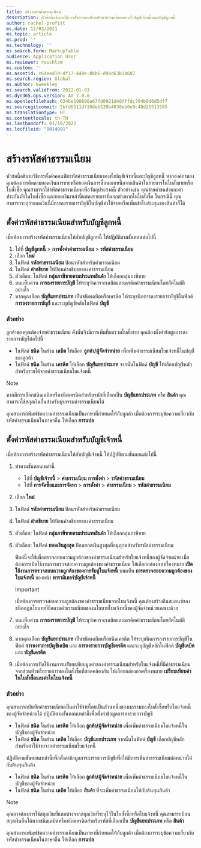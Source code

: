 ```yaml
---
title: สร้างรหัสค่าธรรมเนียม
description: หัวข้อนี้อธิบายวิธีการตั้งค่าคอนฟิกรหัสค่าธรรมเนียมของทั้งบัญชีเจ้าหนี้และบัญชีลูกหนี้
author: rachel-profitt
ms.date: 12/03/2021
ms.topic: article
ms.prod: ''
ms.technology: ''
ms.search.form: MarkupTable
audience: Application User
ms.reviewer: roschlom
ms.custom: ''
ms.assetid: c64eed1d-df17-448e-8bb6-d94d63b14607
ms.search.region: Global
ms.author: kweekley
ms.search.validFrom: 2022-01-03
ms.dyn365.ops.version: AX 7.0.0
ms.openlocfilehash: 034be190890a67fd0921d40fffdc704b9d6d5df7
ms.sourcegitcommit: 5bfd6511d710deb539b4030eb0e9c48d25513595
ms.translationtype: HT
ms.contentlocale: th-TH
ms.lasthandoff: 01/19/2022
ms.locfileid: "8014091"
---
```

# <a name="create-charges-codes"></a>สร้างรหัสค่าธรรมเนียม

หัวข้อนี้อธิบายวิธีการตั้งค่าคอนฟิกรหัสค่าธรรมเนียมของทั้งบัญชีเจ้าหนี้และบัญชีลูกหนี้ หากองค์กรของคุณต้องการติดตามยอดเงินการขายหรือยอดเงินการซื้อนอกเหนือจากสินค้าในรายการในใบสั่งขายหรือใบสั่งซื้อ คุณสามารถใช้รหัสค่าธรรมเนียมเพื่อวัตถุประสงค์นี้ ตัวอย่างเช่น คุณจ่ายค่าขนส่งและค่าประกันภัยในใบสั่งซื้อ และยอดเงินเหล่านี้แสดงรายการที่แยกต่างหากในใบสั่งซื้อ ในกรณีนี้ คุณสามารถระบุว่ายอดเงินนี้มีการลงรายการบัญชีในบัญชีค่าใช้จ่ายหรือเพิ่มเข้าในต้นทุนของสินค้าก็ได้

## <a name="set-up-charges-codes-for-accounts-receivable"></a>ตั้งค่ารหัสค่าธรรมเนียมสำหรับบัญชีลูกหนี้

เมื่อต้องการสร้างรหัสค่าธรรมเนียมให้กับบัญชีลูกหนี้ ให้ปฏิบัติตามขั้นตอนต่อไปนี้

1. ไปที่ **บัญชีลูกหนี้** &gt; **การตั้งค่าค่าธรรมเนียม** &gt; **รหัสค่าธรรมเนียม**
2. เลือก **ใหม่**
3. ในฟิลด์ **รหัสค่าธรรมเนียม** ป้อนรหัสสำหรับค่าธรรมเนียม
3. ในฟิลด์ **คำอธิบาย** ให้ป้อนคำอธิบายของค่าธรรมเนียม
4. ตัวเลือก: ในฟิลด์ **กลุ่มภาษีขายตามประเภทสินค้า** ให้เลือกกลุ่มภาษีขาย
5. บนแท็บด่วน **การลงรายการบัญชี** ให้ระบุว่าควรจะเดบิตและเครดิตค่าธรรมเนียมโดยอัตโนมัติอย่างไร
6. หากคุณเลือก **บัญชีแยกประเภท** เป็นชนิดเดบิตหรือเครดิต ให้ระบุชนิดการลงรายการบัญชีในฟิลด์ **การลงรายการบัญชี** และระบุบัญชีหลักในฟิลด์ **บัญชี**

### <a name="example"></a>ตัวอย่าง

ลูกค้าของคุณต้องจ่ายค่าธรรมเนียม ดังนั้นจึงมีการเพิ่มที่ผลรวมใบสั่งขาย คุณต้องตั้งค่าข้อมูลการลงรายการบัญชีต่อไปนี้

- ในฟิลด์ **ชนิด** ในส่วน **เดบิต** ให้เลือก **ลูกค้า/ผู้จัดจำหน่าย** เพื่อเพิ่มค่าธรรมเนียมใบแจ้งหนี้ในบัญชีของลูกค้า
- ในฟิลด์ **ชนิด** ในส่วน **เครดิต** ให้เลือก **บัญชีแยกประเภท** จากนั้นในฟิลด์ **บัญชี** ให้เลือกบัญชีหลักสำหรับรายได้จากค่าธรรมเนียมใบแจ้งหนี้

> [!NOTE]
> หากมีการเลือกชนิดเดบิตหรือชนิดเครดิตสำหรับรหัสที่เลือกเป็น **บัญชีแยกประเภท** หรือ **สินค้า** คุณสามารถใช้สกุลเงินอื่นสำหรับธุรกรรมค่าธรรมเนียมได้

คุณสามารถพิมพ์ข้อความค่าธรรมเนียมเป็นภาษาที่กำหนดให้กับลูกค้า เมื่อต้องการระบุข้อความเกี่ยวกับรหัสค่าธรรมเนียมในภาษาอื่น ให้เลือก **การแปล**

## <a name="set-up-charges-codes-for-accounts-payable"></a>ตั้งค่ารหัสค่าธรรมเนียมสำหรับบัญชีเจ้าหนี้

เมื่อต้องการสร้างรหัสค่าธรรมเนียมให้กับบัญชีเจ้าหนี้ ให้ปฏิบัติตามขั้นตอนต่อไปนี้

1. ทำตามขั้นตอนเหล่านี้

    - ไปที่ **บัญชีเจ้าหนี้** &gt; **ค่าธรรมเนียม** **การตั้งค่า** &gt; **รหัสค่าธรรมเนียม**
    - ไปที่ **การจัดซื้อและการจัดหา** &gt; **การตั้งค่า** &gt; **ค่าธรรมเนียม** &gt; **รหัสค่าธรรมเนียม**

2. เลือก **ใหม่**
3. ในฟิลด์ **รหัสค่าธรรมเนียม** ป้อนรหัสสำหรับค่าธรรมเนียม
3. ในฟิลด์ **คำอธิบาย** ให้ป้อนคำอธิบายของค่าธรรมเนียม
4. ตัวเลือก: ในฟิลด์ **กลุ่มภาษีขายตามประเภทสินค้า** ให้เลือกกลุ่มภาษีขาย
5. ตัวเลือก: ในฟิลด์ **ยอดเงินสูงสุด** ป้อนยอดเงินสูงสุดที่อนุญาตสำหรับรหัสค่าธรรมเนียม

    ฟิลด์นี้จะใช้เพื่อตรวจสอบความถูกต้องของค่าธรรมเนียมสำหรับใบแจ้งหนี้ของผู้จัดจำหน่าย เมื่อต้องการเปิดใช้งานการตรวจสอบความถูกต้องของค่าธรรมเนียม ให้เลือกกล่องกาเครื่องหมาย **เปิดใช้งานการตรวจสอบความถูกต้องของการจับคู่ใบแจ้งหนี้** บนแท็บ **การตรวจสอบความถูกต้องของใบแจ้งหนี้** ของหน้า **พารามิเตอร์บัญชีเจ้าหนี้**

    > [!IMPORTANT]
    > เมื่อต้องการตรวจสอบความถูกต้องของค่าธรรมเนียมจากใบแจ้งหนี้ คุณต้องสร้างอินสแตนซ์ของชนิดกฎนโยบายที่ยึดตามค่าธรรมเนียมของนโยบายใบแจ้งหนี้ของผู้จัดจำหน่ายเฉพาะด้วย

6. บนแท็บด่วน **การลงรายการบัญชี** ให้ระบุว่าควรจะเดบิตและเครดิตค่าธรรมเนียมโดยอัตโนมัติอย่างไร
7. หากคุณเลือก **บัญชีแยกประเภท** เป็นชนิดเดบิตหรือชนิดเครดิต ให้ระบุชนิดการลงรายการบัญชีในฟิลด์ **การลงราการบัญชีเดบิต** และ **การลงรายการบัญชีเครดิต** และระบุบัญชีหลักในฟิลด์ **บัญชีเดบิต** และ **บัญชีเครดิต**
8. เมื่อต้องการเปิดใช้งานการเปรียบเทียบมูลค่าของค่าธรรมเนียมสำหรับใบแจ้งหนี้ที่มีค่าธรรมเนียมจากส่วนหัวหรือรายการของใบสั่งซื้อที่สอดคล้องกัน ให้เลือกกล่องกาเครื่องหมาย **เปรียบเทียบค่าในใบสั่งซื้อและค่าในใบแจ้งหนี้**

### <a name="example"></a>ตัวอย่าง

คุณสามารถบันทึกค่าธรรมเนียมเป็นค่าใช้จ่ายโดยเป็นส่วนหนึ่งของผลรวมของใบสั่งซื้อหรือใบแจ้งหนี้ของผู้จัดจำหน่ายได้ ปฏิบัติตามขั้นตอนเหล่านี้เพื่อตั้งค่าข้อมูลการลงรายการบัญชี 

- ในฟิลด์ **ชนิด** ในส่วน **เครดิต** ให้เลือก **ลูกค้า/ผู้จัดจำหน่าย** เพื่อเพิ่มค่าธรรมเนียมใบแจ้งหนี้ในบัญชีของผู้จัดจำหน่าย
- ในฟิลด์ **ชนิด** ในส่วน **เดบิต** ให้เลือก **บัญชีแยกประเภท** จากนั้นในฟิลด์ **บัญชี** เลือกบัญชีหลักสำหรับค่าใช้จ่ายจากค่าธรรมเนียมใบแจ้งหนี้

ปฏิบัติตามขั้นตอนเหล่านี้เพื่อตั้งค่าข้อมูลการลงรายการบัญชีเพื่อให้มีการเพิ่มค่าธรรมเนียมต่อหน่วยให้กับต้นทุนสินค้า

- ในฟิลด์ **ชนิด** ในส่วน **เครดิต** ให้เลือก **ลูกค้า/ผู้จัดจำหน่าย** เพื่อเพิ่มค่าธรรมเนียมใบแจ้งหนี้ในบัญชีของผู้จัดจำหน่าย
- ในฟิลด์ **ชนิด** ในส่วน **เดบิต** ให้เลือก **สินค้า** ที่จะเพิ่มค่าธรรมเนียมให้กับต้นทุนสินค้า

> [!NOTE]
> คุณอาจต้องการใช้สกุลเงินที่แตกต่างจากสกุลเงินที่ระบุไว้ในใบสั่งซื้อหรือใบแจ้งหนี้ คุณสามารถป้อนสกุลเงินอื่นได้หากชนิดเดบิตหรือชนิดเครดิตสำหรับรหัสที่เลือกเป็น **บัญชีแยกประเภท** หรือ **สินค้า**

คุณสามารถพิมพ์ข้อความค่าธรรมเนียมเป็นภาษาที่กำหนดให้กับลูกค้า เมื่อต้องการระบุข้อความเกี่ยวกับรหัสค่าธรรมเนียมในภาษาอื่น ให้เลือก **การแปล**
